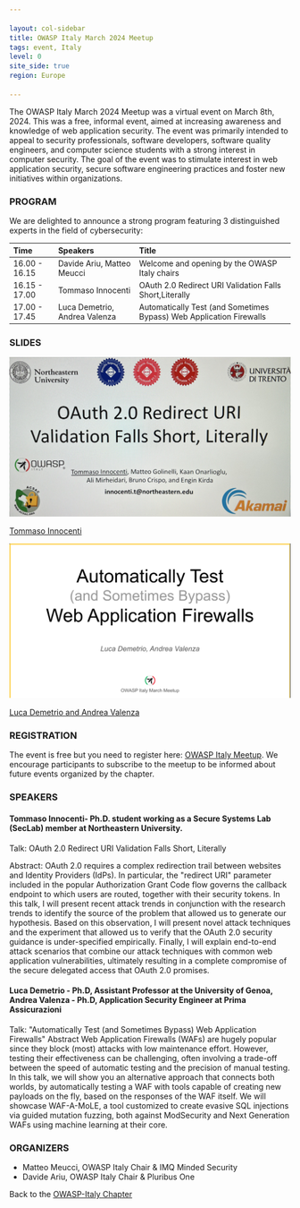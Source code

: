 ```yaml
---

layout: col-sidebar
title: OWASP Italy March 2024 Meetup
tags: event, Italy
level: 0
site_side: true
region: Europe

---
```


The OWASP Italy March 2024 Meetup was a virtual event on March 8th, 2024. This was a free, informal event, aimed at increasing awareness and knowledge of web application security. The event was primarily intended to appeal to security professionals, software developers, software quality engineers, and computer science students with a strong interest in computer security. The goal of the event was to stimulate interest in web application security, secure software engineering practices and foster new initiatives within organizations.

### PROGRAM

We are delighted to announce a strong program featuring 3 distinguished experts in the field of cybersecurity:

| Time          | Speakers                                                                           | Title                                                                  |
| :---          | :---                                                                               | :---                                                                   |
| 16.00 - 16.15 | Davide Ariu, Matteo Meucci                                                         | Welcome and opening by the OWASP Italy chairs                          |
| 16.15 - 17.00 | Tommaso Innocenti                                                                  | OAuth 2.0 Redirect URI Validation Falls Short,Literally                |
| 17.00 - 17.45 | Luca Demetrio, Andrea Valenza                                                      | Automatically Test (and Sometimes Bypass) Web Application Firewalls    |

### SLIDES
<p align="center">
<img src="https://github.com/OWASP/www-chapter-italy/blob/master/assets/images/IMG_0254.jpg?raw=true" width=600 /> 
  </p>

  [Tommaso Innocenti](https://github.com/OWASP/www-chapter-italy/blob/master/assets/images/TommasoInnocenti_OWASP_italy_08032024.pdf) 
  
  <p align="center">
 <img src="https://github.com/OWASP/www-chapter-italy/blob/master/assets/images/IMG_0253.jpg?raw=true" width=600 /> 
   </p>

 [Luca Demetrio and Andrea Valenza](https://github.com/OWASP/www-chapter-italy/blob/master/assets/images/WAF-Testing_Valenza-Demetrio.pdf) 
 

### REGISTRATION

The event is free but you need to register here: [OWASP Italy Meetup](https://www.meetup.com/it-IT/owasp-italy-meetup-group/). We encourage participants to subscribe to the meetup to be informed about future events organized by the chapter.

### SPEAKERS
#### Tommaso Innocenti- Ph.D. student working as a Secure Systems Lab (SecLab) member at Northeastern University.
Talk: OAuth 2.0 Redirect URI Validation Falls Short, Literally

Abstract:
OAuth 2.0 requires a complex redirection trail between websites and Identity Providers (IdPs). In particular, the "redirect URI" parameter included in the popular Authorization Grant Code flow governs the callback endpoint to which users are routed, together with their security tokens.
In this talk, I will present recent attack trends in conjunction with the research trends to identify the source of the problem that allowed us to generate our hypothesis.
Based on this observation, I will present novel attack techniques and the experiment that allowed us to verify that the OAuth 2.0 security guidance is under-specified empirically. Finally, I will explain end-to-end attack scenarios that combine our attack techniques with common web application vulnerabilities, ultimately resulting in a complete compromise of the secure delegated access that OAuth 2.0 promises.

#### Luca Demetrio - Ph.D, Assistant Professor at the University of Genoa, Andrea Valenza - Ph.D, Application Security Engineer at Prima Assicurazioni
Talk: "Automatically Test (and Sometimes Bypass) Web Application Firewalls"
Abstract
Web Application Firewalls (WAFs) are hugely popular since they block (most) attacks with low maintenance effort. However, testing their effectiveness can be challenging, often involving a trade-off between the speed of automatic testing and the precision of manual testing.
In this talk, we will show you an alternative approach that connects both worlds, by automatically testing a WAF with tools capable of creating new payloads on the fly, based on the responses of the WAF itself.
We will showcase WAF-A-MoLE, a tool customized to create evasive SQL injections via guided mutation fuzzing, both against ModSecurity and Next Generation WAFs using machine learning at their core.

### ORGANIZERS
- Matteo Meucci, OWASP Italy Chair & IMQ Minded Security
- Davide Ariu, OWASP Italy Chair & Pluribus One

Back to the [OWASP-Italy Chapter](https://owasp.org/www-chapter-italy)
